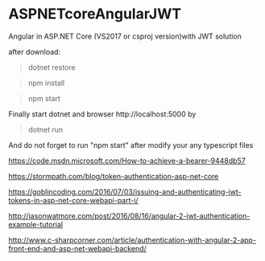 # ASPNETcoreAngularJWT
Angular in ASP.NET Core (VS2017 or csproj version)with JWT solution

after download:

   >dotnet restore
   
   >npm install
   
   >npm start
   
Finally start dotnet and browser http://localhost:5000 by

   >dotnet run
   
And do not forget to run "npm start" after modify your any typescript files





https://code.msdn.microsoft.com/How-to-achieve-a-bearer-9448db57

https://stormpath.com/blog/token-authentication-asp-net-core

https://goblincoding.com/2016/07/03/issuing-and-authenticating-jwt-tokens-in-asp-net-core-webapi-part-i/

http://jasonwatmore.com/post/2016/08/16/angular-2-jwt-authentication-example-tutorial

http://www.c-sharpcorner.com/article/authentication-with-angular-2-app-front-end-and-asp-net-webapi-backend/






